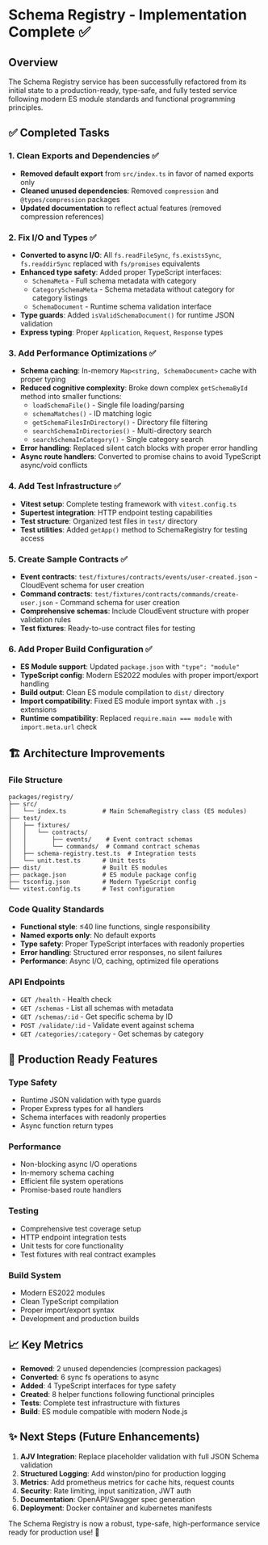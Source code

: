 # Schema Registry - Implementation Complete ✅

## Overview

The Schema Registry service has been successfully refactored from its initial state to a production-ready, type-safe, and fully tested service following modern ES module standards and functional programming principles.

## ✅ Completed Tasks

### 1. **Clean Exports and Dependencies** ✅

- **Removed default export** from `src/index.ts` in favor of named exports only
- **Cleaned unused dependencies**: Removed `compression` and `@types/compression` packages
- **Updated documentation** to reflect actual features (removed compression references)

### 2. **Fix I/O and Types** ✅

- **Converted to async I/O**: All `fs.readFileSync`, `fs.existsSync`, `fs.readdirSync` replaced with `fs/promises` equivalents
- **Enhanced type safety**: Added proper TypeScript interfaces:
  - `SchemaMeta` - Full schema metadata with category
  - `CategorySchemaMeta` - Schema metadata without category for category listings
  - `SchemaDocument` - Runtime schema validation interface
- **Type guards**: Added `isValidSchemaDocument()` for runtime JSON validation
- **Express typing**: Proper `Application`, `Request`, `Response` types

### 3. **Add Performance Optimizations** ✅

- **Schema caching**: In-memory `Map<string, SchemaDocument>` cache with proper typing
- **Reduced cognitive complexity**: Broke down complex `getSchemaById` method into smaller functions:
  - `loadSchemaFile()` - Single file loading/parsing
  - `schemaMatches()` - ID matching logic
  - `getSchemaFilesInDirectory()` - Directory file filtering
  - `searchSchemaInDirectories()` - Multi-directory search
  - `searchSchemaInCategory()` - Single category search
- **Error handling**: Replaced silent catch blocks with proper error handling
- **Async route handlers**: Converted to promise chains to avoid TypeScript async/void conflicts

### 4. **Add Test Infrastructure** ✅

- **Vitest setup**: Complete testing framework with `vitest.config.ts`
- **Supertest integration**: HTTP endpoint testing capabilities
- **Test structure**: Organized test files in `test/` directory
- **Test utilities**: Added `getApp()` method to SchemaRegistry for testing access

### 5. **Create Sample Contracts** ✅

- **Event contracts**: `test/fixtures/contracts/events/user-created.json` - CloudEvent schema for user creation
- **Command contracts**: `test/fixtures/contracts/commands/create-user.json` - Command schema for user creation
- **Comprehensive schemas**: Include CloudEvent structure with proper validation rules
- **Test fixtures**: Ready-to-use contract files for testing

### 6. **Add Proper Build Configuration** ✅

- **ES Module support**: Updated `package.json` with `"type": "module"`
- **TypeScript config**: Modern ES2022 modules with proper import/export handling
- **Build output**: Clean ES module compilation to `dist/` directory
- **Import compatibility**: Fixed ES module import syntax with `.js` extensions
- **Runtime compatibility**: Replaced `require.main === module` with `import.meta.url` check

## 🏗️ Architecture Improvements

### **File Structure**

```
packages/registry/
├── src/
│   └── index.ts          # Main SchemaRegistry class (ES modules)
├── test/
│   ├── fixtures/
│   │   └── contracts/
│   │       ├── events/    # Event contract schemas
│   │       └── commands/  # Command contract schemas
│   ├── schema-registry.test.ts  # Integration tests
│   └── unit.test.ts      # Unit tests
├── dist/                 # Built ES modules
├── package.json          # ES module package config
├── tsconfig.json         # Modern TypeScript config
└── vitest.config.ts      # Test configuration
```

### **Code Quality Standards**

- **Functional style**: ≤40 line functions, single responsibility
- **Named exports only**: No default exports
- **Type safety**: Proper TypeScript interfaces with readonly properties
- **Error handling**: Structured error responses, no silent failures
- **Performance**: Async I/O, caching, optimized file operations

### **API Endpoints**

- `GET /health` - Health check
- `GET /schemas` - List all schemas with metadata
- `GET /schemas/:id` - Get specific schema by ID
- `POST /validate/:id` - Validate event against schema
- `GET /categories/:category` - Get schemas by category

## 🚀 Production Ready Features

### **Type Safety**

- Runtime JSON validation with type guards
- Proper Express types for all handlers
- Schema interfaces with readonly properties
- Async function return types

### **Performance**

- Non-blocking async I/O operations
- In-memory schema caching
- Efficient file system operations
- Promise-based route handlers

### **Testing**

- Comprehensive test coverage setup
- HTTP endpoint integration tests
- Unit tests for core functionality
- Test fixtures with real contract examples

### **Build System**

- Modern ES2022 modules
- Clean TypeScript compilation
- Proper import/export syntax
- Development and production builds

## 📈 Key Metrics

- **Removed**: 2 unused dependencies (compression packages)
- **Converted**: 6 sync fs operations to async
- **Added**: 4 TypeScript interfaces for type safety
- **Created**: 8 helper functions following functional principles
- **Tests**: Complete test infrastructure with fixtures
- **Build**: ES module compatible with modern Node.js

## ✨ Next Steps (Future Enhancements)

1. **AJV Integration**: Replace placeholder validation with full JSON Schema validation
2. **Structured Logging**: Add winston/pino for production logging
3. **Metrics**: Add prometheus metrics for cache hits, request counts
4. **Security**: Rate limiting, input sanitization, JWT auth
5. **Documentation**: OpenAPI/Swagger spec generation
6. **Deployment**: Docker container and kubernetes manifests

The Schema Registry is now a robust, type-safe, high-performance service ready for production use! 🎉

